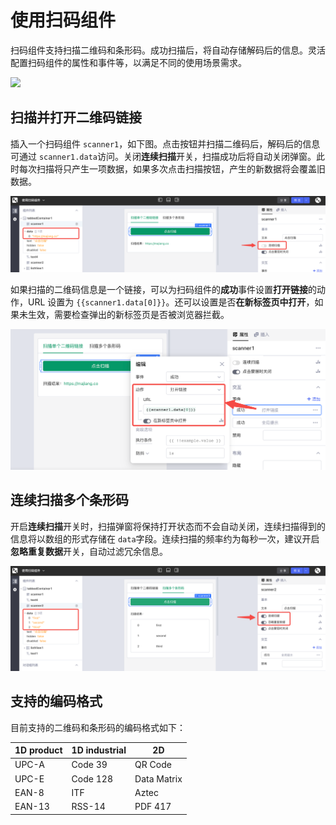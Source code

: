 # 使用扫码组件

扫码组件支持扫描二维码和条形码。成功扫描后，将自动存储解码后的信息。灵活配置扫码组件的属性和事件等，以满足不同的使用场景需求。

![](../../assets/1-20231002211720-48824jq.gif)​

## 扫描并打开二维码链接

插入一个扫码组件 `scanner1`​，如下图。点击按钮并扫描二维码后，解码后的信息可通过 `scanner1.data`​ 访问。关闭**连续扫描**开关，扫描成功后将自动关闭弹窗。此时每次扫描将只产生一项数据，如果多次点击扫描按钮，产生的新数据将会覆盖旧数据。

![](../../assets/2-20231002211720-7ucgflz.png)​

如果扫描的二维码信息是一个链接，可以为扫码组件的**成功**事件设置**打开链接**的动作，URL 设置为 `{{scanner1.data[0]}}`​。还可以设置是否​**在新标签页中打开**​，如果未生效，需要检查弹出的新标签页是否被浏览器拦截。

![](../../assets/3-20231002211720-h0co4cr.png)​

## 连续扫描多个条形码

开启**连续扫描**开关时，扫描弹窗将保持打开状态而不会自动关闭，连续扫描得到的信息将以数组的形式存储在 `data`​ 字段。连续扫描的频率约为每秒一次，建议开启**忽略重复数据**开关，自动过滤冗余信息。

![](../../assets/4-20231002211720-xdgignu.png)​

## 支持的编码格式

目前支持的二维码和条形码的编码格式如下：

|**1D product**|**1D industrial**|**2D**|
| --------| ----------| -------------|
|UPC-A|Code 39|QR Code|
|UPC-E|Code 128|Data Matrix|
|EAN-8|ITF|Aztec|
|EAN-13|RSS-14|PDF 417|
